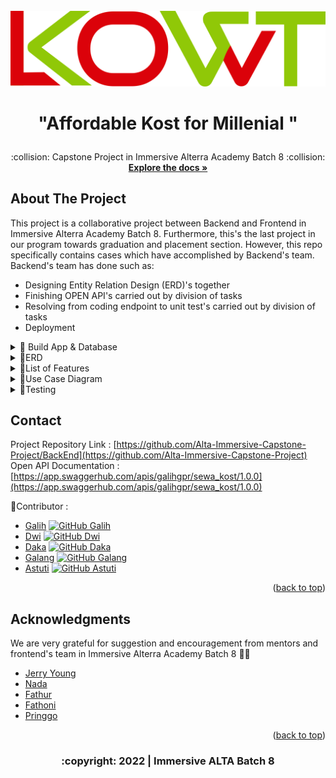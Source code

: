 <div id="top"></div>

<!-- PROJECT LOGO -->
<br />
<div align="center">
 <img src="https://github.com/Alta-Immersive-Capstone-Project/BackEnd/blob/main/images/lowkost.png" />
 
 </div>
 

  <h1 align="center">
<p align="center"> "Affordable Kost for Millenial "
 </h1>
  <p align="center">
   :collision: Capstone Project  in Immersive Alterra Academy Batch 8 :collision:
    <br />
    <a href="https://github.com/Alta-Immersive-Capstone-Project/BackEnd.git"><strong>Explore the docs »</strong></a>
    <br />
  </div>




<!-- ABOUT THE PROJECT -->
## About The Project

This project is a collaborative project between Backend and Frontend in Immersive Alterra Academy Batch 8. Furthermore, this's the last project in our program towards graduation and placement section. However, this repo specifically contains cases which have accomplished by Backend's team. Backend's team has done such as:
* Designing Entity Relation Design (ERD)'s together
* Finishing OPEN API's carried out by division of tasks
* Resolving from coding endpoint to unit test's carried out by division of tasks
* Deployment


<div>
      <details>
<summary>🧰 Build App & Database</summary>


![JSON](https://img.shields.io/badge/-JSON-05122A?style=flat&logo=json&logoColor=000000)&nbsp;
![GitHub](https://img.shields.io/badge/-GitHub-05122A?style=flat&logo=github)&nbsp;
![Visual Studio Code](https://img.shields.io/badge/-Visual%20Studio%20Code-05122A?style=flat&logo=visual-studio-code&logoColor=007ACC)&nbsp;
![MySQL](https://img.shields.io/badge/-MySQL-05122A?style=flat&logo=mysql&logoColor=4479A1)&nbsp;
![Golang](https://img.shields.io/badge/-Golang-05122A?style=flat&logo=go&logoColor=4479A1)&nbsp;
![Echo](https://img.shields.io/badge/-Echo-05122A?style=flat&logo=go)&nbsp;
![Gorm](https://img.shields.io/badge/-Gorm-05122A?style=flat&logo=go)&nbsp;
![AWS](https://img.shields.io/badge/-AWS-05122A?style=flat&logo=amazon)&nbsp;
![Insomnia](https://img.shields.io/badge/-Insomnia-05122A?style=flat&logo=insomnia)&nbsp;
![Docker](https://img.shields.io/badge/-Docker-05122A?style=flat&logo=docker)&nbsp;
![Ubuntu](https://img.shields.io/badge/-Ubuntu-05122A?style=flat&logo=ubuntu)&nbsp;
![Midtrans](https://img.shields.io/badge/-Midtrans-05122A?style=flat&logo=midtrans)&nbsp;
![JWT](https://img.shields.io/badge/-JWT-05122A?style=flat&logo=jwt)&nbsp;
![Swagger](https://img.shields.io/badge/-Swagger-05122A?style=flat&logo=swagger)&nbsp;
 
</details>

<details>
<summary>🎨ERD</summary>
 <div align="center">
 <img src="https://github.com/Alta-Immersive-Capstone-Project/BackEnd/blob/main/images/sewa%20kost.drawio%20(6).png" />
 <div>
</details>

</details>
  <details>
<summary>🏡List of Features</summary>
  
 <div align="center">
  
|  User | Action |
| --- | --- |
| Customer| Manage customer's profile include upload or update profile picture|
|         | Reset password if forgot |
 | | Find the Kosts in a city, district, or house by Map Visualization|
  | | Obtain list of the Kosts based on the lowest's or highest price|
 | | Comprehensive information about available room include the amenities, rules, and location on the Map|
  | | Chat with consultant about dealing room price or just asking some questions|
  | | Available various choices of payment methods |
   | | Discover list of customer's booking history|
  | | Review and rate about customer's experience after renting |
  |Admin |Manage the management's profile include upload or update profile picture|
 | | Manage the Kost's data and transaction's data|
 | | Interaction with customer about dealing price or just reply message|
   |Supervisor | Manage The Kost's Data and upload some photos to figure the Kost|
 | | Interaction with customer about dealing price or just reply message|
   | | Read history of transaction based on the Kost|
   | | Generate payment report each month|
  |Consultant | Obtain list of the registered Kost |
  | | Interaction with customer about dealing price or just reply message|
  | | Find list of nearby facilities include the distance from the Kost|
  | | Generate a offering letter to customer and can be exported|
 | | Access history of sales activities|
 
  
</details>
<details>
 <summary>🏃Use Case Diagram</summary>
    <div align="center">
 <img src="https://github.com/Alta-Immersive-Capstone-Project/BackEnd/blob/main/images/usecase2.png" />
 <div>
</details>
<details>
<summary>💎Testing</summary>
  
 <div align="center">
 <img src="https://github.com/Alta-Immersive-Capstone-Project/BackEnd/blob/main/images/photo1654481120.jpeg" />
 <div>
</details>


<!-- CONTACT -->
## Contact

Project Repository Link :  [https://github.com/Alta-Immersive-Capstone-Project/BackEnd](https://github.com/Alta-Immersive-Capstone-Project)<br/>
Open API Documentation :  [https://app.swaggerhub.com/apis/galihgpr/sewa_kost/1.0.0](https://app.swaggerhub.com/apis/galihgpr/sewa_kost/1.0.0)

<!-- :heart: -->
<!-- CONTRIBUTOR -->
:star2:Contributor :

* [Galih](https://github.com/galihgpr)
[![GitHub Galih](https://img.shields.io/github/followers/galihgpr?label=follow&style=social)](https://github.com/galihgpr)
* [Dwi](https://github.com/DwiBactiar12)
[![GitHub Dwi](https://img.shields.io/github/followers/DwiBactiar12?label=follow&style=social)](https://github.com/DwiBactiar12)
* [Daka](https://github.com/dakasakti)
[![GitHub Daka](https://img.shields.io/github/followers/dakasakti?label=follow&style=social)](https://github.com/dakasakti)
* [Galang](https://github.com/adeeplearn)
[![GitHub Galang](https://img.shields.io/github/followers/adeeplearn?label=follow&style=social)](https://github.com/adeeplearn)
* [Astuti](https://github.com/astutirahmawati)
[![GitHub Astuti](https://img.shields.io/github/followers/astutirahmawati?label=follow&style=social)](https://github.com/astutirahmawati)

<p align="right">(<a href="#top">back to top</a>)</p>

<!-- ACKNOWLEDGMENTS -->
## Acknowledgments

We are very grateful for suggestion and encouragement from mentors and frontend's team in Immersive Alterra Academy Batch 8 :pray::pray:

* [Jerry Young](https://github.com/jackthepanda96)
* [Nada](https://github.com/nurfitriana87)
* [Fathur](https://github.com/fathurds)
* [Fathoni](https://github.com/fathonio)
* [Pringgo](https://github.com/pringgo23)


<p align="right">(<a href="#top">back to top</a>)</p>
<h3>
<p align="center">:copyright: 2022 | Immersive ALTA Batch 8 </p>
</h3>
<!-- end -->


